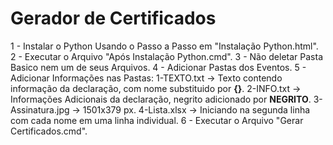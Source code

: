 # Gerador de Certificados

1 - Instalar o Python Usando o Passo a Passo em "Instalação Python.html".
2 - Executar o Arquivo "Após Instalação Python.cmd".
3 - Não deletar Pasta Basico nem um de seus Arquivos.
4 - Adicionar Pastas dos Eventos.
5 - Adicionar Informações nas Pastas:
		  1-TEXTO.txt       -> Texto contendo informação da declaração, com nome substituido por <b>{}</b>.
		  2-INFO.txt           -> Informações Adicionais da declaração, negrito adicionado por <b>NEGRITO</b>.
		  3-Assinatura.jpg -> 1501x379 px.
		  4-Lista.xlsx         -> Iniciando na segunda linha com cada nome em uma linha individual.
6 - Executar o Arquivo "Gerar Certificados.cmd".
